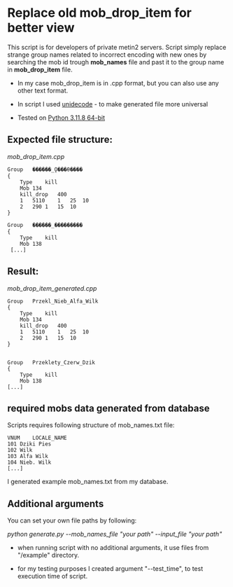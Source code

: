 # Replace old mob_drop_item for better view

This script is for developers of private metin2 servers. 
Script simply replace strange group names related to incorrect encoding with new ones by searching the mob id trough **mob_names** file 
and past it to the group name in **mob_drop_item** file.

- In my case mob_drop_item is in .cpp format, but you can also use any other text format. 

- In script I used [unidecode](https://github.com/avian2/unidecode) - to make generated file more universal

- Tested on [Python 3.11.8 64-bit](https://www.python.org/downloads/release/python-3118/)

## Expected file structure:
*mob_drop_item.cpp*
```
Group	���ֹ���_Ǫ���θ����
{
	Type	kill
	Mob	134
	kill_drop	400
	1	5110	1	25	10
	2	290	1	15	10
}

Group	���ֹ���_���������
{
	Type	kill
	Mob	138
 [...]
```

## Result:
*mob_drop_item_generated.cpp*
```
Group	Przekl_Nieb_Alfa_Wilk
{
	Type	kill
	Mob	134
	kill_drop	400
	1	5110	1	25	10
	2	290	1	15	10
}


Group	Przeklety_Czerw_Dzik
{
	Type	kill
	Mob	138
[...]
```

## required mobs data generated from database

Scripts requires following structure of mob_names.txt file:

```
VNUM	LOCALE_NAME
101	Dziki Pies
102	Wilk
103	Alfa Wilk
104	Nieb. Wilk
[...]
```
I generated example mob_names.txt from my database.

## Additional arguments

You can set your own file paths by following:

*python generate.py --mob_names_file "your path" --input_file "your path"*

- when running script with no additional arguments, it use files from "/example" directory.

- for my testing purposes I created argument "--test_time", to test execution time of script.
